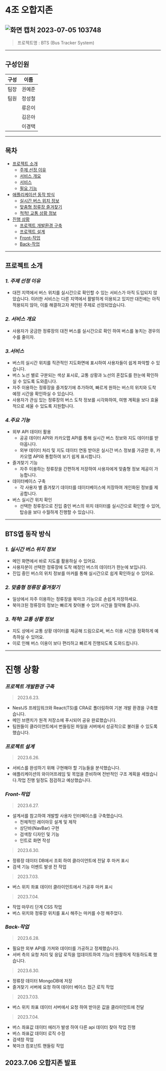 # 4조 오합지존
![화면 캡처 2023-07-05 103748](https://github.com/kongukjae/KDT-2-Project-B-4/assets/124134155/163aa8b3-41d4-4e5a-af45-8fe2d56754e1)
---

> 프로젝트명 : BTS (Bus Tracker System)
> 

---

## 구성인원

| 구성 | 이름 |
| --- | --- |
| 팀장 | 권예준 |
| 팀원 | 정성철 |
|  | 류은이 |
|  | 김은아 |
|  | 이경택 |

---

## 목차

- [프로젝트 소개](#프로젝트-소개)
    - [주제 선정 이유](#1-주제-선정-이유)
    - [서비스 개요](#2-서비스-개요)
    - [서비스](#3-서비스)
    - [필요 기능](#4-주요-기능)
- [애플리케이션 동작 방식](#BTS앱-동작-방식)
    - [실시간 버스 위치 정보](#1-실시간-버스-위치-정보)
    - [맞춤형 정류장 즐겨찾기](#2-맞춤형-정류장-즐겨찾기)
    - [척척! 교통 상황 정보](#3-척척!-교통-상황-정보)
- [진행 상황](#진행-상황)
    - [프로젝트 개발환경 구축](#프로젝트-개발환경-구축)
    - [프로젝트 설계](#프로젝트-설계)
    - [Front-작업](#front-작업)
    - [Back-작업](#back-작업)
---

## 프로젝트 소개

### *1. 주제 선정 이유*

- 대전 지역에서 버스 위치를 실시간으로 확인할 수 있는 서비스가 아직 도입되지 않았습니다. 이러한 서비스는 다른 지역에서 활발하게 이용되고 있지만 대전에는 아직 적용되지 않아, 이를 해결하고자 제안된 주제로 선정되었습니다.

### *2. 서비스 개요*

- 사용자가 궁금한 정류장의 대전 버스를 실시간으로 확인 하여 버스를 놓치는 경우의 수를 줄이자.

### *3.서비스*

- 버스의 실시간 위치를 직관적인 지도화면에 표시하여 사용자들이 쉽게 파악할 수 있습니다.
- 버스 노선 별로 구분되는 색상 표시로, 교통 상황과 노선의 혼잡도를 한눈에 확인하실 수 있도록 도와줍니다.
- 자주 이용하는 정류장을 즐겨찾기에 추가하여, 빠르게 원하는 버스의 위치와 도착 예정 시간을 확인하실 수 있습니다.
- 사용자가 관심 있는 정류장의 버스 도착 정보를 시각화하여, 여행 계획을 보다 효율적으로 세울 수 있도록 지원합니다.

### *4.주요 기능*

- 외부 API 데이터 활용
    - 공공 데이터 API와 카카오맵 API를 통해 실시간 버스 정보와 지도 데이터를 받아옵니다.
    - 외부 데이터 처리 및 지도 데이터 연동 받아온 실시간 버스 정보를 가공한 후, 카카오맵 API와 통합하여 보기 쉽게 표시합니다.
- 즐겨찾기 기능
    - 자주 이용하는 정류장을 간편하게 저장하여 사용자에게 맞춤형 정보 제공이 가능합니다.
- 데이터베이스 구축
    - 각 사용자 별 즐겨찾기 데이터를 데이터베이스에 저장하여 개인화된 정보를 제공합니다.
- 버스 실시간 위치 확인
    - 선택한 정류장으로 진입 중인 버스의 위치 데이터를 실시간으로 확인할 수 있어, 탑승을 보다 수월하게 진행할 수 있습니다.

---

## BTS앱 동작 방식

### *1. 실시간 버스 위치 정보*

- 메인 화면에서 바로 지도를 활용하실 수 있어요.
- 사용자분이 선택한 정류장에 도착 예정인 버스의 데이터가 한눈에 보입니다.
- 진입 중인 버스의 위치 정보를 마커를 통해 실시간으로 쉽게 확인하실 수 있어요.

### *2. 맞춤형 정류장 즐겨찾기*

- 일상에서 자주 이용하는 정류장을 북마크 기능으로 손쉽게 저장하세요.
- 북마크된 정류장의 정보는 빠르게 찾아볼 수 있어 시간을 절약해 줍니다.

### *3. 척척! 교통 상황 정보*

- 지도 상에서 교통 상황 데이터를 제공해 드림으로써, 버스 이용 시간을 정확하게 예측하실 수 있어요.
- 이로 인해 버스 이용이 보다 편리하고 빠르게 진행되도록 도와드립니다.

---
# **진행 상황**

### *프로젝트 개발환경 구축*

> 2023.6.23.
> 
- NestJS 프레임워크와 React(TS)를 CRA로 폴더링하여 기본 개발 환경을 구축했습니다.
- 메인 브랜치가 원격 저장소에 푸시되어 공유 완료했습니다.
- 팀원들이 클라이언트에서 번들링된 파일을 서버에서 성공적으로 불러올 수 있도록 했습니다.


### *프로젝트 설계*

> 2023.6.26.
> 
- 서비스를 완성하기 위해 구현해야 할 기능들을 분석했습니다.
- 애플리케이션의 와이어프레임 및 목업을 준비하며 전반적인 구조 계획을 세웠습니다.작업 진행 일정도 점검하고 예상했습니다.

### *Front-작업*

> 2023.6.27.
> 
- 설계서를 참고하여 개발할 사용자 인터페이스를 구축했습니다.
    - 전체적인 레이아웃 설계 및 제작
    - 상단바(NavBar) 구현
    - 검색창 디자인 및 기능
    - 인트로 화면 작성
      
> 2023.6.30.
> 
- 정류장 데이터 DB에서 조회 하여 클라이언트에 전달 후 마커 표시
- 검색 기능 이벤트 발생 전 작업 

> 2023.7.03.
> 
- 버스 위치 좌표 데이터 클라이언트에서 가공후 마커 표시  

> 2023.7.04.
> 
- 작업 마무리 단계 CSS 작업
- 버스 위치와 정류장 위치를 표시 해주는 마커를 수정 해주었다.

### *Back-작업*

> 2023.6.28.
> 
- 필요한 외부 API를 가져와 데이터를 가공하고 정제했습니다.
- 서버 측의 요청 처리 및 응답 로직을 업데이트하여 기능이 원활하게 작동하도록 했습니다.


> 2023.6.30.
> 
- 정류장 데이터 MongoDB에 저장
- 즐겨찾기 서버에 요청 하여 데이터 베이스 접근 로직 작업

> 2023.7.03.
> 
- 버스 위치 좌표 데이터 서버에서 요청 하여 받아온 값을 클라이언트에 전달 


> 2023.7.04.
> 
- 버스 좌표값 데이터 에러가 발생 하여 다른 api 데이터 찾아 작업 진행 
- 버스 좌표값 데이터 로직 수정
- 검색창 작업
- 북마크 컴포넌트 핸들링 작업

## 2023.7.06 오합지존 발표
